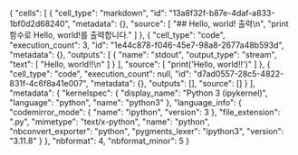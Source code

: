 {
 "cells": [
  {
   "cell_type": "markdown",
   "id": "13a8f32f-b87e-4daf-a833-1bf0d2d68240",
   "metadata": {},
   "source": [
    "## Hello, world! 출력\n",
    "print 함수로 Hello, world!를 출력합니다."
   ]
  },
  {
   "cell_type": "code",
   "execution_count": 3,
   "id": "1e44c878-f046-45e7-98a8-2677a48b593d",
   "metadata": {},
   "outputs": [
    {
     "name": "stdout",
     "output_type": "stream",
     "text": [
      "Hello, world!!\n"
     ]
    }
   ],
   "source": [
    "print('Hello, world!!')"
   ]
  },
  {
   "cell_type": "code",
   "execution_count": null,
   "id": "d7ad0557-28c5-4822-831f-4c6f8a41e007",
   "metadata": {},
   "outputs": [],
   "source": []
  }
 ],
 "metadata": {
  "kernelspec": {
   "display_name": "Python 3 (ipykernel)",
   "language": "python",
   "name": "python3"
  },
  "language_info": {
   "codemirror_mode": {
    "name": "ipython",
    "version": 3
   },
   "file_extension": ".py",
   "mimetype": "text/x-python",
   "name": "python",
   "nbconvert_exporter": "python",
   "pygments_lexer": "ipython3",
   "version": "3.11.8"
  }
 },
 "nbformat": 4,
 "nbformat_minor": 5
}
